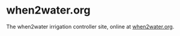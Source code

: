 # when2water.org
The when2water irrigation controller site, online at [when2water.org](https://when2water.org/). 
